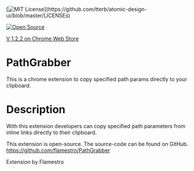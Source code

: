 [![MIT License](https://img.shields.io/apm/l/atomic-design-ui.svg?)](https://github.com/tterb/atomic-design-ui/blob/master/LICENSEs)

[![Open Source](https://badges.frapsoft.com/os/v1/open-source.svg?v=103)](https://opensource.org/)

[V 1.2.2 on Chrome Web Store](https://chrome.google.com/webstore/detail/path-grabber/laihdmndcnfpddojmbmablbkngbojmea)

# PathGrabber
This is a chrome extension to copy specified path params directly to your clipboard.

# Description
With this extension developers can copy specified path parameters from inline links directly to their clipboard.

This extension is open-source. The source-code can be found on GitHub.
 https://github.com/flamestro/PathGrabber


Extension by Flamestro
